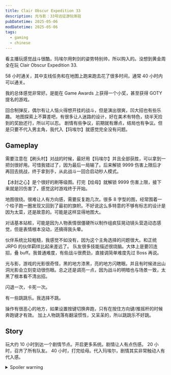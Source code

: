 ```yaml
---
title: Clair Obscur Expedition 33
description: 光与影：33号远征游玩体验
pubDatetime: 2025-05-06
modDatetime: 2025-05-06
tags:
  - gaming
  - chinese
---
```


看主播玩感觉战斗很酷，玛埃尔用刺剑的姿势特别帅，所以购入的。没想到黄金周全在玩 Clair Obscur Expedition 33.

58 小时通关，其中支线任务和在地图上跑来跑去花了很多时间，通常 40 小时内可以通关。

我的总体感觉非常好。是能在 Game Awards 上获得一个小奖，甚至获得 GOTY 提名的游戏。

回合制弹反，偶尔有让人恼火得想开挂的战斗，但是演出很爽，凹大招也有些乐趣。
地图探索上不算差吧，有很多让人迷路的设计，好在美术有特色，绕半天捡到的奖励还行，所以可以忍。
剧情有些争议，前期就有爆点，结局也有争议。但是只要不代入男主角，我代入【玛埃尔】就感觉完全没有问题。

## Gameplay

需要注意在【刷头村】对战的时候，最好用【玛埃尔】并且全部获胜，可以拿到一把剑很好用。可惜我错过了，因为最后一局输了。后来解锁 9999 伤害上限后才再回去挑战，终于拿到手，从此战斗一回合启动秒人模式。

【冰封之心】是个很好的刷等级图。打完【绘母】就解锁 9999 伤害上限，接下来就是凹伤害了，感觉这时游戏终于开始。

地图很绕。很难让人有方向感，需要反复跑几次。很多 8 字型的图，经常围着一个柱子跑一圈发现又回到了最初的旗帜。不好说这么多特意的不够有标志的设计是因为太菜，还是故意的。可能是这样显得地图大。

对话基本站桩，可能是因为人物表情很僵硬所以制作组疯狂晃动镜头营造动态感觉，但是表情根本没动，还搞得我头晕。

伙伴系统比较粗糙，我感觉不如没有，因为这个主角选择的问题很大。和正统 JRPG 的伙伴羁绊比起来差远了。
队友很多技能描述很烧脑。大体上是要凹连招，叠 buff。我普通难度，有些战斗很费劲，直接调简单难度先过 Boss 再说。

光与影，游戏的光影很奇怪，黑的地方漆黑，亮的地方闪瞎眼。并且有时候进出山洞光影会立刻变动很伤眼。总之还是调亮一点，因为战斗的明暗也与场景一致，太黑了根本看不清出招。

闪退一次，卡死一次。

有一些跳跳乐。我选择不跳。

操作有很恶心的地方，如果设置按键切换奔跑，只有在按住方向键/推摇杆的时候奔跑键才有效。
加上人物跳落有翻滚惯性，又呆呆的，所以跳跳乐不好跳。

## Story

玩大约 10 小时到达一个剧情节点。开启更多系统。剧情让人有点伤感。
20 小时，召齐了所有队友。
40 小时，打完绘母。代入玛埃尔，剧情其实非常触动人有代入感。

<details>
  <summary>Spoiler warning</summary>
看到绘母的剧情，越发觉得主角一直都是玛埃尔。维索尔突然加进来真的没必要，古斯塔夫都可以不当主角，从头开始就玛埃尔多好。

维尔索说的大实话
![维尔索说“你们家里悲痛，我们整个世界遭殃“](../../assets/images/Expedition%2033-1.jpg)

最终目标 -- 捍卫我们的世界
![33号远征队终极目标，捍卫我们的世界](../../assets/images/Expedition%2033-2.jpg)

打完结局感觉对于剧情的铺垫还是挺多的，该解释的也都解释了。对我而言这是一个关于体验重要还是结果重要的问题。或者说即使没有结果，我的真实的体验和感受是否重要。
我自然是选择捍卫我的感受，我不觉得这段虚拟的经历是无意义的。不过结局我还是选择了 Move on, 因为已经呆了够久累了。

姐姐的剧情虽然不多，但是我觉得姐姐好玩。居然这么多经怪都是姐姐设计的，太变态了。
</details>
